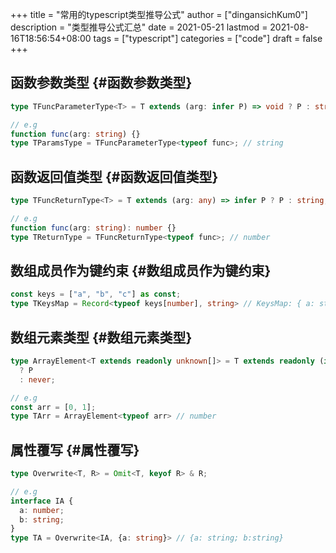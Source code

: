 +++
title = "常用的typescript类型推导公式"
author = ["dingansichKum0"]
description = "类型推导公式汇总"
date = 2021-05-21
lastmod = 2021-08-16T18:56:54+08:00
tags = ["typescript"]
categories = ["code"]
draft = false
+++

## 函数参数类型 {#函数参数类型}

```typescript
type TFuncParameterType<T> = T extends (arg: infer P) => void ? P : string;

// e.g
function func(arg: string) {}
type TParamsType = TFuncParameterType<typeof func>; // string
```


## 函数返回值类型 {#函数返回值类型}

```typescript
type TFuncReturnType<T> = T extends (arg: any) => infer P ? P : string;

// e.g
function func(arg: string): number {}
type TReturnType = TFuncReturnType<typeof func>; // number
```


## 数组成员作为键约束 {#数组成员作为键约束}

```typescript
const keys = ["a", "b", "c"] as const;
type TKeysMap = Record<typeof keys[number], string> // KeysMap: { a: string; b: string; c: string; }
```


## 数组元素类型 {#数组元素类型}

```typescript
type ArrayElement<T extends readonly unknown[]> = T extends readonly (infer P)[]
  ? P
  : never;

// e.g
const arr = [0, 1];
type TArr = ArrayElement<typeof arr> // number
```


## 属性覆写 {#属性覆写}

```typescript
type Overwrite<T, R> = Omit<T, keyof R> & R;

// e.g
interface IA {
  a: number;
  b: string;
}
type TA = Overwrite<IA, {a: string}> // {a: string; b:string}
```
